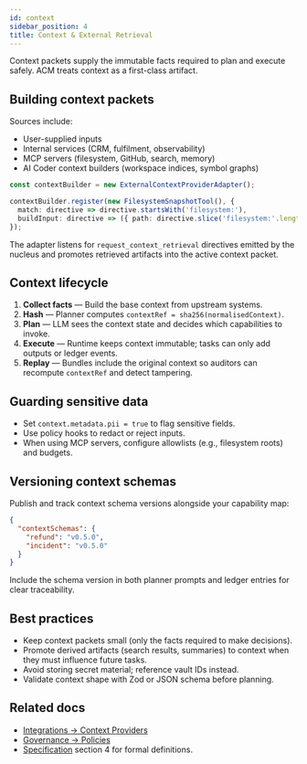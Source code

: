 ```yaml
---
id: context
sidebar_position: 4
title: Context & External Retrieval
---
```


Context packets supply the immutable facts required to plan and execute safely. ACM treats context as a first-class artifact.

## Building context packets

Sources include:

- User-supplied inputs
- Internal services (CRM, fulfilment, observability)
- MCP servers (filesystem, GitHub, search, memory)
- AI Coder context builders (workspace indices, symbol graphs)

```typescript
const contextBuilder = new ExternalContextProviderAdapter();

contextBuilder.register(new FilesystemSnapshotTool(), {
  match: directive => directive.startsWith('filesystem:'),
  buildInput: directive => ({ path: directive.slice('filesystem:'.length) || '/tmp' })
});
```

The adapter listens for `request_context_retrieval` directives emitted by the nucleus and promotes retrieved artifacts into the active context packet.

## Context lifecycle

1. **Collect facts** — Build the base context from upstream systems.
2. **Hash** — Planner computes `contextRef = sha256(normalisedContext)`.
3. **Plan** — LLM sees the context state and decides which capabilities to invoke.
4. **Execute** — Runtime keeps context immutable; tasks can only add outputs or ledger events.
5. **Replay** — Bundles include the original context so auditors can recompute `contextRef` and detect tampering.

## Guarding sensitive data

- Set `context.metadata.pii = true` to flag sensitive fields.
- Use policy hooks to redact or reject inputs.
- When using MCP servers, configure allowlists (e.g., filesystem roots) and budgets.

## Versioning context schemas

Publish and track context schema versions alongside your capability map:

```json
{
  "contextSchemas": {
    "refund": "v0.5.0",
    "incident": "v0.5.0"
  }
}
```

Include the schema version in both planner prompts and ledger entries for clear traceability.

## Best practices

- Keep context packets small (only the facts required to make decisions).
- Promote derived artifacts (search results, summaries) to context when they must influence future tasks.
- Avoid storing secret material; reference vault IDs instead.
- Validate context shape with Zod or JSON schema before planning.

## Related docs

- [Integrations → Context Providers](../integrations/context-providers.md)
- [Governance → Policies](../governance/policy-checks.md)
- [Specification](../specification/overview.md) section 4 for formal definitions.
